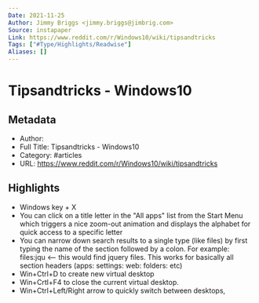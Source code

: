 ```yaml
---
Date: 2021-11-25
Author: Jimmy Briggs <jimmy.briggs@jimbrig.com>
Source: instapaper
Link: https://www.reddit.com/r/Windows10/wiki/tipsandtricks
Tags: ["#Type/Highlights/Readwise"]
Aliases: []
---
```

# Tipsandtricks - Windows10

## Metadata
- Author: 
- Full Title: Tipsandtricks - Windows10
- Category: #articles
- URL: https://www.reddit.com/r/Windows10/wiki/tipsandtricks

## Highlights
- Windows key + X
- You can click on a title letter in the "All apps" list from the Start Menu which triggers a nice zoom-out animation and displays the alphabet for quick access to a specific letter
- You can narrow down search results to a single type (like files) by first typing the name of the section followed by a colon. For example:
  files:jqu <-- this would find jquery files.
  This works for basically all section headers (apps: settings: web: folders: etc)
- Win+Ctrl+D to create new virtual desktop
- Win+Crtl+F4 to close the current virtual desktop.
- Win+Ctrl+Left/Right arrow to quickly switch between desktops,
